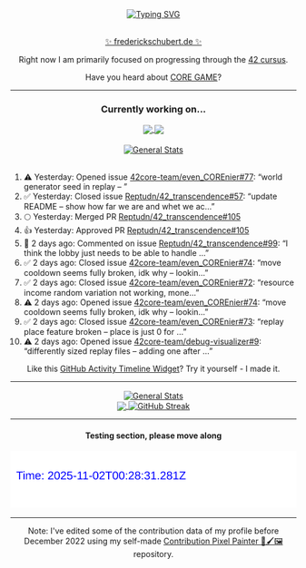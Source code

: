 <div align="center">
	<a href="https://git.io/typing-svg"><img src="https://readme-typing-svg.demolab.com?font=Fira+Code&size=30&pause=1000&color=70A5FD&background=1A1B27&center=true&vCenter=true&repeat=false&random=false&width=550&lines=%F0%9F%91%8B+Hello+World!+I'm+Freddy!+%F0%9F%96%96" alt="Typing SVG" /></a>
</div>
<br>
<div align="center">
	<p></p><a href="https://frederickschubert.de">✨ frederickschubert.de ✨</a></p>
	<p>Right now I am primarily focused on progressing through the <a href="https://github.com/FreddyMSchubert/42_cursus">42 cursus</a>.</p>
	<p>Have you heard about <a href="https://coregame.de/">CORE GAME</a>?</p>
</div>

<hr>

<div align="center">

### Currently working on...

<!-- [![current_repo](https://github-readme-stats.vercel.app/api/pin/?username=FreddyMSchubert&repo=Crafty_Concoctions&theme=tokyonight)](https://github.com/FreddyMSchubert/Crafty_Concoctions) -->

<div align="center">
	<a href="https://github.com/Reptudn/42_transcendence" target="_blank">
		<img align="center" src="https://github-readme-stats.vercel.app/api/pin/?username=Reptudn&repo=42_transcendence&theme=tokyonight" />
	</a>
	<a href="https://github.com/42core-team/even_COREnier" target="_blank">
		<img align="center" src="https://github-readme-stats.vercel.app/api/pin/?username=42core-team&repo=even_COREnier&theme=tokyonight" />
	</a>
</div>

<br>

<div align="center">
	<a href="https://github.com/FreddyMSchubert/42_cursus" target="_blank">
		<img align="center" src="https://github-readme-stats.vercel.app/api/pin/?username=FreddyMSchubert&repo=42_cursus&theme=tokyonight" alt="General Stats" />
	</a>
</div>

<br>

<div align="left">
<ol>
<!-- ACTIVITY:START -->
<li>⚠️ Yesterday: Opened issue <a href="https://github.com/42core-team/even_COREnier/issues/77">42core-team/even_COREnier#77</a>: “world generator seed in replay – ”</li>
<li>✅ Yesterday: Closed issue <a href="https://github.com/Reptudn/42_transcendence/issues/57">Reptudn/42_transcendence#57</a>: “update README – show how far we are and whet we ac…”</li>
<li>🌕 Yesterday: Merged PR <a href="https://github.com/Reptudn/42_transcendence/pull/105">Reptudn/42_transcendence#105</a></li>
<li>👍 Yesterday: Approved PR <a href="https://github.com/Reptudn/42_transcendence/pull/105">Reptudn/42_transcendence#105</a></li>
<li>💬 2 days ago: Commented on issue <a href="https://github.com/Reptudn/42_transcendence/issues/99#issuecomment-3135938373">Reptudn/42_transcendence#99</a>: “I think the lobby just needs to be able to handle …”</li>
<li>✅ 2 days ago: Closed issue <a href="https://github.com/42core-team/even_COREnier/issues/74">42core-team/even_COREnier#74</a>: “move cooldown seems fully broken, idk why – lookin…”</li>
<li>✅ 2 days ago: Closed issue <a href="https://github.com/42core-team/even_COREnier/issues/72">42core-team/even_COREnier#72</a>: “resource income random variation not working, mone…”</li>
<li>⚠️ 2 days ago: Opened issue <a href="https://github.com/42core-team/even_COREnier/issues/74">42core-team/even_COREnier#74</a>: “move cooldown seems fully broken, idk why – lookin…”</li>
<li>✅ 2 days ago: Closed issue <a href="https://github.com/42core-team/even_COREnier/issues/73">42core-team/even_COREnier#73</a>: “replay place feature broken – place is just 0 for …”</li>
<li>⚠️ 2 days ago: Opened issue <a href="https://github.com/42core-team/debug-visualizer/issues/9">42core-team/debug-visualizer#9</a>: “differently sized replay files – adding one after …”</li>
<!-- ACTIVITY:END -->
</ol>
</div>

Like this [GitHub Activity Timeline Widget](https://github.com/FreddyMSchubert/github-activity-timeline)? Try it yourself - I made it.

<hr>

<div align="center">
	<a href="https://github.com/anuraghazra/github-readme-stats" target="_blank">
		<img height=200 align="center" src="https://github-readme-stats.vercel.app/api?username=FreddyMSchubert&show_icons=true&theme=tokyonight&card_width=650" alt="General Stats" />
	</a>
</div>

<div align="center">
	<a href="https://github.com/anuraghazra/github-readme-stats" target="_blank">
		<img height=200 align="center" src="https://github-readme-stats.vercel.app/api/top-langs/?username=FreddyMSchubert&layout=donut&theme=tokyonight&card_width=320">
	</a>
	<a href="https://github.com/DenverCoder1/github-readme-streak-stats" target="_blank">
		<img height=200 align="center" src="https://streak-stats.demolab.com?user=FreddyMSchubert&theme=tokyonight&date_format=j%20M%5B%20Y%5D&card_width=320&card_height=200&hide_total_contributions=true" alt="GitHub Streak" />
	</a>
</div>

<hr>

#### Testing section, please move along

![GitHub Defenders SVG](https://github.com/FreddyMSchubert/FreddyMSchubert/blob/github_defenders_output/output.svg)

<hr>

Note: I've edited some of the contribution data of my profile before December 2022 using my self-made [Contribution Pixel Painter 🎨🖌️🖼️](https://github.com/FreddyMSchubert/contribution-pixel-painter) repository.
